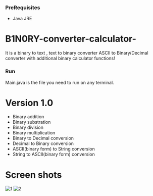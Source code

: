 ### PreRequisites
* Java JRE

# B1N0RY-converter-calculator-
It is a binary to text , text to binary converter ASCII to Binary/Decimal converter with additional binary calculator functions!


### Run
Main.java is the file you need to run on any terminal.


# Version 1.0
* Binary addition
* Binary substration
* Binary division
* Binary multiplication
* Binary to Decimal conversion
* Decimal to Binary conversion
* ASCII(binary form) to String conversion
* String to ASCII(binary form) conversion


# Screen shots
![1](https://user-images.githubusercontent.com/44476743/88863666-5c972200-d1d1-11ea-80e7-24c627b7cd64.png)
![2](https://user-images.githubusercontent.com/44476743/88863667-5d2fb880-d1d1-11ea-860e-34ef8562edd8.png)
